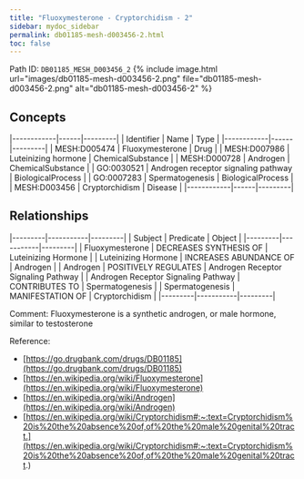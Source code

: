 ```yaml
---
title: "Fluoxymesterone - Cryptorchidism - 2"
sidebar: mydoc_sidebar
permalink: db01185-mesh-d003456-2.html
toc: false 
---
```



Path ID: `DB01185_MESH_D003456_2`
{% include image.html url="images/db01185-mesh-d003456-2.png" file="db01185-mesh-d003456-2.png" alt="db01185-mesh-d003456-2" %}

## Concepts

|------------|------|---------|
| Identifier | Name | Type    |
|------------|------|---------|
| MESH:D005474 | Fluoxymesterone | Drug |
| MESH:D007986 | Luteinizing hormone | ChemicalSubstance |
| MESH:D000728 | Androgen | ChemicalSubstance |
| GO:0030521 | Androgen receptor signaling pathway | BiologicalProcess |
| GO:0007283 | Spermatogenesis | BiologicalProcess |
| MESH:D003456 | Cryptorchidism | Disease |
|------------|------|---------|

## Relationships

|---------|-----------|---------|
| Subject | Predicate | Object  |
|---------|-----------|---------|
| Fluoxymesterone | DECREASES SYNTHESIS OF | Luteinizing Hormone |
| Luteinizing Hormone | INCREASES ABUNDANCE OF | Androgen |
| Androgen | POSITIVELY REGULATES | Androgen Receptor Signaling Pathway |
| Androgen Receptor Signaling Pathway | CONTRIBUTES TO | Spermatogenesis |
| Spermatogenesis | MANIFESTATION OF | Cryptorchidism |
|---------|-----------|---------|

Comment: Fluoxymesterone is a synthetic androgen, or male hormone, similar to testosterone

Reference: 
  - [https://go.drugbank.com/drugs/DB01185](https://go.drugbank.com/drugs/DB01185)
  - [https://en.wikipedia.org/wiki/Fluoxymesterone](https://en.wikipedia.org/wiki/Fluoxymesterone)
  - [https://en.wikipedia.org/wiki/Androgen](https://en.wikipedia.org/wiki/Androgen)
  - [https://en.wikipedia.org/wiki/Cryptorchidism#:~:text=Cryptorchidism%20is%20the%20absence%20of,of%20the%20male%20genital%20tract.](https://en.wikipedia.org/wiki/Cryptorchidism#:~:text=Cryptorchidism%20is%20the%20absence%20of,of%20the%20male%20genital%20tract.)
